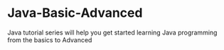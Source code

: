 # Java-Basic-Advanced
Java tutorial series will help you get started learning Java programming from the basics to Advanced
